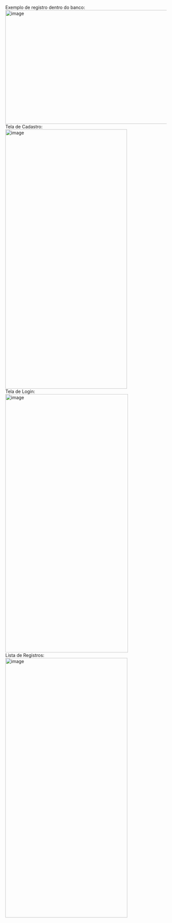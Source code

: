 Exemplo de registro dentro do banco:
</br>
<img width="1503" height="356" alt="image" src="https://github.com/user-attachments/assets/da58d1e0-0d9f-43ac-a9d6-32af4eed8b70" />
</br>
Tela de Cadastro:
</br>
<img width="380" height="811" alt="image" src="https://github.com/user-attachments/assets/dc8b70d1-ec90-4b6e-affa-78a1075b2c74" />
</br>
Tela de Login:
</br>
<img width="383" height="808" alt="image" src="https://github.com/user-attachments/assets/9768c939-34e6-4a2a-b4c9-99070684a71e" />
</br>
Lista de Registros:
</br>
<img width="381" height="812" alt="image" src="https://github.com/user-attachments/assets/29f713f7-00a8-4d4f-a439-d914b5433624" />
